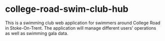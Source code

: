# college-road-swim-club-hub
This is a swimming club web application for swimmers around College Road in Stoke-On-Trent. The application will manage different users' operations as well as swimming gala data. 
